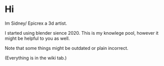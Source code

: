 # Hi
Im Sidney/ Epicrex a 3d artist.

I started using blender sience 2020. This is my knowlege pool, however it might be helpful to you as well.

Note that some things might be outdated or plain incorrect.

(Everything is in the wiki tab.)
